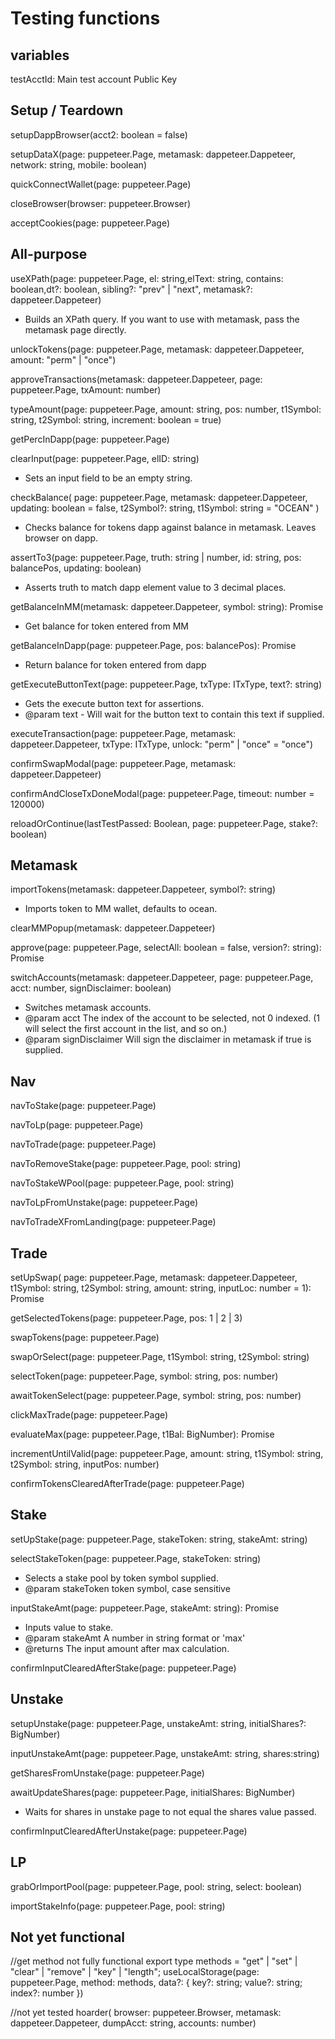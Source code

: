 # Testing functions

## variables

testAcctId:
Main test account Public Key

## Setup / Teardown

setupDappBrowser(acct2: boolean = false)

setupDataX(page: puppeteer.Page, metamask: dappeteer.Dappeteer, network: string, mobile: boolean)

quickConnectWallet(page: puppeteer.Page)

closeBrowser(browser: puppeteer.Browser)

acceptCookies(page: puppeteer.Page)

## All-purpose

useXPath(page: puppeteer.Page, el: string,elText: string, contains: boolean,dt?: boolean, sibling?: "prev" | "next", metamask?: dappeteer.Dappeteer)

- Builds an XPath query. If you want to use with metamask, pass the metamask page directly.

unlockTokens(page: puppeteer.Page, metamask: dappeteer.Dappeteer, amount: "perm" | "once")

approveTransactions(metamask: dappeteer.Dappeteer, page: puppeteer.Page, txAmount: number)

typeAmount(page: puppeteer.Page, amount: string, pos: number, t1Symbol: string, t2Symbol: string, increment: boolean = true)

getPercInDapp(page: puppeteer.Page)

clearInput(page: puppeteer.Page, elID: string)

- Sets an input field to be an empty string.

checkBalance( page: puppeteer.Page, metamask: dappeteer.Dappeteer, updating: boolean = false, t2Symbol?: string, t1Symbol: string = "OCEAN" )

- Checks balance for tokens dapp against balance in metamask. Leaves browser on dapp.

assertTo3(page: puppeteer.Page, truth: string | number, id: string, pos: balancePos, updating: boolean)

- Asserts truth to match dapp element value to 3 decimal places.

getBalanceInMM(metamask: dappeteer.Dappeteer, symbol: string): Promise<string>

- Get balance for token entered from MM

getBalanceInDapp(page: puppeteer.Page, pos: balancePos): Promise<number>

- Return balance for token entered from dapp

getExecuteButtonText(page: puppeteer.Page, txType: ITxType, text?: string)

- Gets the execute button text for assertions.
- @param text - Will wait for the button text to contain this text if supplied.

executeTransaction(page: puppeteer.Page, metamask: dappeteer.Dappeteer, txType: ITxType, unlock: "perm" | "once" = "once")

confirmSwapModal(page: puppeteer.Page, metamask: dappeteer.Dappeteer)

confirmAndCloseTxDoneModal(page: puppeteer.Page, timeout: number = 120000)

reloadOrContinue(lastTestPassed: Boolean, page: puppeteer.Page, stake?: boolean)

## Metamask

importTokens(metamask: dappeteer.Dappeteer, symbol?: string)

- Imports token to MM wallet, defaults to ocean.

clearMMPopup(metamask: dappeteer.Dappeteer)

approve(page: puppeteer.Page, selectAll: boolean = false, version?: string): Promise<void>

switchAccounts(metamask: dappeteer.Dappeteer, page: puppeteer.Page, acct: number, signDisclaimer: boolean)

- Switches metamask accounts.
- @param acct The index of the account to be selected, not 0 indexed. (1 will select the first account in the list, and so on.)
- @param signDisclaimer Will sign the disclaimer in metamask if true is supplied.

## Nav

navToStake(page: puppeteer.Page)

navToLp(page: puppeteer.Page)

navToTrade(page: puppeteer.Page)

navToRemoveStake(page: puppeteer.Page, pool: string)

navToStakeWPool(page: puppeteer.Page, pool: string)

navToLpFromUnstake(page: puppeteer.Page)

navToTradeXFromLanding(page: puppeteer.Page)

## Trade

setUpSwap( page: puppeteer.Page, metamask: dappeteer.Dappeteer, t1Symbol: string, t2Symbol: string, amount: string, inputLoc: number = 1): Promise<void>

getSelectedTokens(page: puppeteer.Page, pos: 1 | 2 | 3)

swapTokens(page: puppeteer.Page)

swapOrSelect(page: puppeteer.Page, t1Symbol: string, t2Symbol: string)

selectToken(page: puppeteer.Page, symbol: string, pos: number)

awaitTokenSelect(page: puppeteer.Page, symbol: string, pos: number)

clickMaxTrade(page: puppeteer.Page)

evaluateMax(page: puppeteer.Page, t1Bal: BigNumber): Promise<IMaxEval>

incrementUntilValid(page: puppeteer.Page, amount: string, t1Symbol: string, t2Symbol: string, inputPos: number)

confirmTokensClearedAfterTrade(page: puppeteer.Page)

## Stake

setUpStake(page: puppeteer.Page, stakeToken: string, stakeAmt: string)

selectStakeToken(page: puppeteer.Page, stakeToken: string)

- Selects a stake pool by token symbol supplied.
- @param stakeToken token symbol, case sensitive

inputStakeAmt(page: puppeteer.Page, stakeAmt: string): Promise<string>

- Inputs value to stake.
- @param stakeAmt A number in string format or 'max'
- @returns The input amount after max calculation.

confirmInputClearedAfterStake(page: puppeteer.Page)

## Unstake

setupUnstake(page: puppeteer.Page, unstakeAmt: string, initialShares?: BigNumber)

inputUnstakeAmt(page: puppeteer.Page, unstakeAmt: string, shares:string)

getSharesFromUnstake(page: puppeteer.Page)

awaitUpdateShares(page: puppeteer.Page, initialShares: BigNumber)

- Waits for shares in unstake page to not equal the shares value passed.

confirmInputClearedAfterUnstake(page: puppeteer.Page)

## LP

grabOrImportPool(page: puppeteer.Page, pool: string, select: boolean)

importStakeInfo(page: puppeteer.Page, pool: string)

## Not yet functional

//get method not fully functional
export type methods = "get" | "set" | "clear" | "remove" | "key" | "length";
useLocalStorage(page: puppeteer.Page, method: methods, data?: { key?: string; value?: string; index?: number })

//not yet tested
hoarder( browser: puppeteer.Browser, metamask: dappeteer.Dappeteer, dumpAcct: string, accounts: number)
